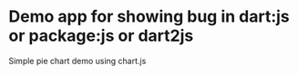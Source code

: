 # Demo app for showing bug in dart:js or package:js or dart2js

Simple pie chart demo using chart.js
